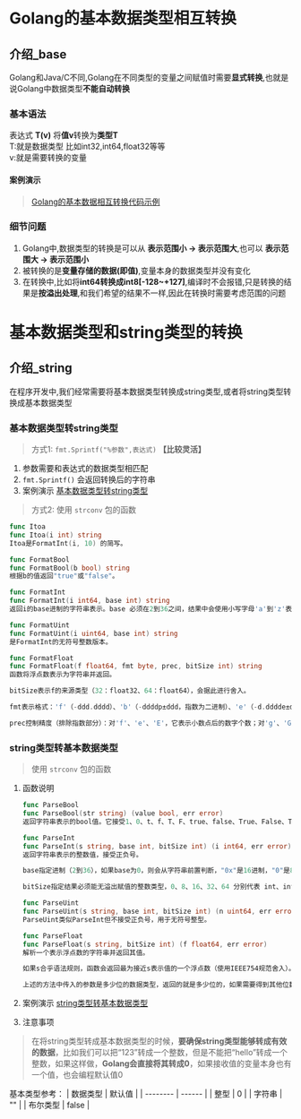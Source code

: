 # Golang的基本数据类型相互转换

## 介绍_base

Golang和Java/C不同,Golang在不同类型的变量之间赋值时需要**显式转换**,也就是说Golang中数据类型**不能自动转换**

### 基本语法

表达式 **T(v)** 将**值v**转换为**类型T**  
T:就是数据类型 比如int32,int64,float32等等  
v:就是需要转换的变量  

#### 案例演示

> [Golang的基本数据相互转换代码示例](./src/transBaseType/main/TransType.go)  

### 细节问题

1. Golang中,数据类型的转换是可以从 **表示范围小 -> 表示范围大**,也可以 **表示范围大 -> 表示范围小**  
2. 被转换的是**变量存储的数据(即值)**,变量本身的数据类型并没有变化  
3. 在转换中,比如将**int64转换成int8[-128~+127]**,编译时不会报错,只是转换的结果是**按溢出处理**,和我们希望的结果不一样,因此在转换时需要考虑范围的问题  

# 基本数据类型和string类型的转换

## 介绍_string

在程序开发中,我们经常需要将基本数据类型转换成string类型,或者将string类型转换成基本数据类型

### 基本数据类型转string类型

> 方式1: `fmt.Sprintf("%参数",表达式)` **【比较灵活】**  

1. 参数需要和表达式的数据类型相匹配  
2. `fmt.Sprintf()` 会返回转换后的字符串
3. 案例演示 [基本数据类型转string类型](./src/baseToString/main/baseTransTypeString.go)  

> 方式2: 使用 `strconv` 包的函数  

```Go
func Itoa
func Itoa(i int) string
Itoa是FormatInt(i, 10) 的简写。

func FormatBool
func FormatBool(b bool) string
根据b的值返回"true"或"false"。

func FormatInt
func FormatInt(i int64, base int) string
返回i的base进制的字符串表示。base 必须在2到36之间，结果中会使用小写字母'a'到'z'表示大于10的数字。

func FormatUint
func FormatUint(i uint64, base int) string
是FormatInt的无符号整数版本。

func FormatFloat
func FormatFloat(f float64, fmt byte, prec, bitSize int) string
函数将浮点数表示为字符串并返回。

bitSize表示f的来源类型（32：float32、64：float64），会据此进行舍入。

fmt表示格式：'f'（-ddd.dddd）、'b'（-ddddp±ddd，指数为二进制）、'e'（-d.dddde±dd，十进制指数）、'E'（-d.ddddE±dd，十进制指数）、'g'（指数很大时用'e'格式，否则'f'格式）、'G'（指数很大时用'E'格式，否则'f'格式）。

prec控制精度（排除指数部分）：对'f'、'e'、'E'，它表示小数点后的数字个数；对'g'、'G'，它控制总的数字个数。如果prec 为-1，则代表使用最少数量的、但又必需的数字来表示f。
```

### string类型转基本数据类型

> 使用 `strconv` 包的函数

1. 函数说明  

    ```Go
    func ParseBool
    func ParseBool(str string) (value bool, err error)
    返回字符串表示的bool值。它接受1、0、t、f、T、F、true、false、True、False、TRUE、FALSE；否则返回错误。

    func ParseInt
    func ParseInt(s string, base int, bitSize int) (i int64, err error)
    返回字符串表示的整数值，接受正负号。

    base指定进制（2到36），如果base为0，则会从字符串前置判断，"0x"是16进制，"0"是8进制，否则是10进制；

    bitSize指定结果必须能无溢出赋值的整数类型，0、8、16、32、64 分别代表 int、int8、int16、int32、int64；返回的err是*NumErr类型的，如果语法有误，err.Error = ErrSyntax；如果结果超出类型范围err.Error = ErrRange。

    func ParseUint
    func ParseUint(s string, base int, bitSize int) (n uint64, err error)
    ParseUint类似ParseInt但不接受正负号，用于无符号整型。

    func ParseFloat
    func ParseFloat(s string, bitSize int) (f float64, err error)
    解析一个表示浮点数的字符串并返回其值。

    如果s合乎语法规则，函数会返回最为接近s表示值的一个浮点数（使用IEEE754规范舍入）。bitSize指定了期望的接收类型，32是float32（返回值可以不改变精确值的赋值给float32），64是float64；返回值err是*NumErr类型的，语法有误的，err.Error=ErrSyntax；结果超出表示范围的，返回值f为±Inf，err.Error= ErrRange。

    上述的方法中传入的参数是多少位的数据类型，返回的就是多少位的，如果需要得到其他位数的值，你需要对其进行转换（但是需要考虑范围问题）
    ```

2. 案例演示  [string类型转基本数据类型](./src/stringToBase/main/stringTransTypeBase.go)

3. 注意事项  

> 在将string类型转成基本数据类型的时候，**要确保string类型能够转成有效的数据**，比如我们可以把“123”转成一个整数，但是不能把“hello”转成一个整数，如果这样做，**Golang会直接将其转成0**，如果接收值的变量本身也有一个值，也会编程默认值0  

 基本类型参考：
| 数据类型 | 默认值 |
| -------- | ------ |
| 整型     | 0      |
| 字符串   | ""     |
| 布尔类型 | false  |
